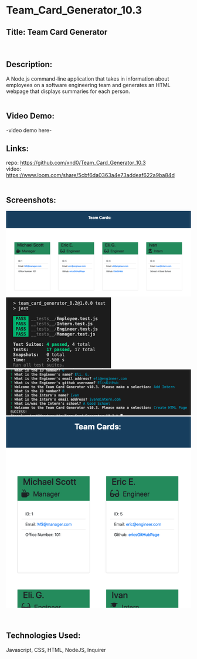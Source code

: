 # Team_Card_Generator_10.3

## Title: Team Card Generator
<br>

## Description:
A Node.js command-line application that takes in information about employees on a software engineering team and generates an HTML webpage that displays summaries for each person.
<br><br>

## Video Demo: <br>

-video demo here-

## Links: <br>
repo: https://github.com/xnd0/Team_Card_Generator_10.3
<br>
video: https://www.loom.com/share/5cbf6da0363a4e73addeaf622a9ba84d
<br><br>

## Screenshots:
![View of Generated HTML desktop](TCG_Flat.png)
![Pass Tests](TCG_tests.png)
![Creating Team Cards](TCG_node.png)
![View of Generated HTML mobile](TCG_Block.png)

<br>

## Technologies Used:
Javascript, CSS, HTML, NodeJS, Inquirer